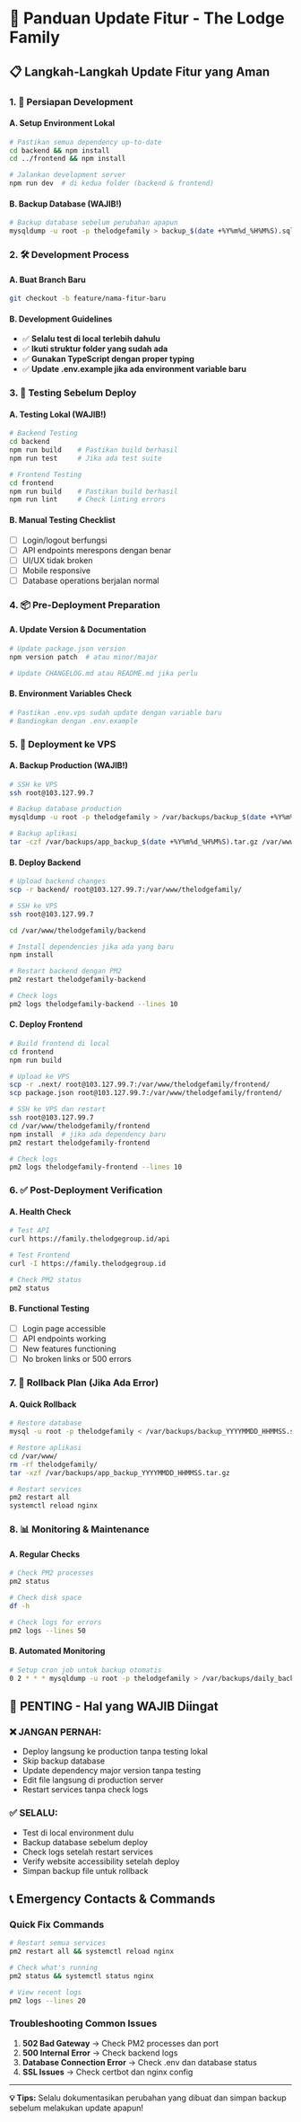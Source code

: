 # 🚀 Panduan Update Fitur - The Lodge Family

## 📋 Langkah-Langkah Update Fitur yang Aman

### 1. 🔧 Persiapan Development

#### A. Setup Environment Lokal
```bash
# Pastikan semua dependency up-to-date
cd backend && npm install
cd ../frontend && npm install

# Jalankan development server
npm run dev  # di kedua folder (backend & frontend)
```

#### B. Backup Database (WAJIB!)
```bash
# Backup database sebelum perubahan apapun
mysqldump -u root -p thelodgefamily > backup_$(date +%Y%m%d_%H%M%S).sql
```

### 2. 🛠️ Development Process

#### A. Buat Branch Baru
```bash
git checkout -b feature/nama-fitur-baru
```

#### B. Development Guidelines
- ✅ **Selalu test di local terlebih dahulu**
- ✅ **Ikuti struktur folder yang sudah ada**
- ✅ **Gunakan TypeScript dengan proper typing**
- ✅ **Update .env.example jika ada environment variable baru**

### 3. 🧪 Testing Sebelum Deploy

#### A. Testing Lokal (WAJIB!)
```bash
# Backend Testing
cd backend
npm run build    # Pastikan build berhasil
npm run test     # Jika ada test suite

# Frontend Testing  
cd frontend
npm run build    # Pastikan build berhasil
npm run lint     # Check linting errors
```

#### B. Manual Testing Checklist
- [ ] Login/logout berfungsi
- [ ] API endpoints merespons dengan benar
- [ ] UI/UX tidak broken
- [ ] Mobile responsive
- [ ] Database operations berjalan normal

### 4. 📦 Pre-Deployment Preparation

#### A. Update Version & Documentation
```bash
# Update package.json version
npm version patch  # atau minor/major

# Update CHANGELOG.md atau README.md jika perlu
```

#### B. Environment Variables Check
```bash
# Pastikan .env.vps sudah update dengan variable baru
# Bandingkan dengan .env.example
```

### 5. 🚀 Deployment ke VPS

#### A. Backup Production (WAJIB!)
```bash
# SSH ke VPS
ssh root@103.127.99.7

# Backup database production
mysqldump -u root -p thelodgefamily > /var/backups/backup_$(date +%Y%m%d_%H%M%S).sql

# Backup aplikasi
tar -czf /var/backups/app_backup_$(date +%Y%m%d_%H%M%S).tar.gz /var/www/thelodgefamily/
```

#### B. Deploy Backend
```bash
# Upload backend changes
scp -r backend/ root@103.127.99.7:/var/www/thelodgefamily/

# SSH ke VPS
ssh root@103.127.99.7

cd /var/www/thelodgefamily/backend

# Install dependencies jika ada yang baru
npm install

# Restart backend dengan PM2
pm2 restart thelodgefamily-backend

# Check logs
pm2 logs thelodgefamily-backend --lines 10
```

#### C. Deploy Frontend
```bash
# Build frontend di local
cd frontend
npm run build

# Upload ke VPS
scp -r .next/ root@103.127.99.7:/var/www/thelodgefamily/frontend/
scp package.json root@103.127.99.7:/var/www/thelodgefamily/frontend/

# SSH ke VPS dan restart
ssh root@103.127.99.7
cd /var/www/thelodgefamily/frontend
npm install  # jika ada dependency baru
pm2 restart thelodgefamily-frontend

# Check logs
pm2 logs thelodgefamily-frontend --lines 10
```

### 6. ✅ Post-Deployment Verification

#### A. Health Check
```bash
# Test API
curl https://family.thelodgegroup.id/api

# Test Frontend
curl -I https://family.thelodgegroup.id

# Check PM2 status
pm2 status
```

#### B. Functional Testing
- [ ] Login page accessible
- [ ] API endpoints working
- [ ] New features functioning
- [ ] No broken links or 500 errors

### 7. 🔄 Rollback Plan (Jika Ada Error)

#### A. Quick Rollback
```bash
# Restore database
mysql -u root -p thelodgefamily < /var/backups/backup_YYYYMMDD_HHMMSS.sql

# Restore aplikasi
cd /var/www/
rm -rf thelodgefamily/
tar -xzf /var/backups/app_backup_YYYYMMDD_HHMMSS.tar.gz

# Restart services
pm2 restart all
systemctl reload nginx
```

### 8. 📊 Monitoring & Maintenance

#### A. Regular Checks
```bash
# Check PM2 processes
pm2 status

# Check disk space
df -h

# Check logs for errors
pm2 logs --lines 50
```

#### B. Automated Monitoring
```bash
# Setup cron job untuk backup otomatis
0 2 * * * mysqldump -u root -p thelodgefamily > /var/backups/daily_backup_$(date +\%Y\%m\%d).sql
```

## 🚨 PENTING - Hal yang WAJIB Diingat

### ❌ JANGAN PERNAH:
- Deploy langsung ke production tanpa testing lokal
- Skip backup database
- Update dependency major version tanpa testing
- Edit file langsung di production server
- Restart services tanpa check logs

### ✅ SELALU:
- Test di local environment dulu
- Backup database sebelum deploy
- Check logs setelah restart services
- Verify website accessibility setelah deploy
- Simpan backup file untuk rollback

## 📞 Emergency Contacts & Commands

### Quick Fix Commands
```bash
# Restart semua services
pm2 restart all && systemctl reload nginx

# Check what's running
pm2 status && systemctl status nginx

# View recent logs
pm2 logs --lines 20
```

### Troubleshooting Common Issues
1. **502 Bad Gateway** → Check PM2 processes dan port
2. **500 Internal Error** → Check backend logs
3. **Database Connection Error** → Check .env dan database status
4. **SSL Issues** → Check certbot dan nginx config

---

**💡 Tips:** Selalu dokumentasikan perubahan yang dibuat dan simpan backup sebelum melakukan update apapun!